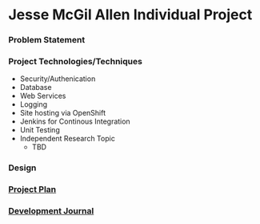 # Jesse McGil Allen Individual Project

### Problem Statement

### Project Technologies/Techniques
- Security/Authenication
- Database
- Web Services
- Logging
- Site hosting via OpenShift
- Jenkins for Continous Integration
- Unit Testing
- Independent Research Topic
  - TBD

### Design


### [Project Plan](ProjectPlan.md)

### [Development Journal](Journal.md)
